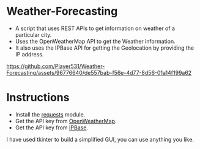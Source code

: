# Weather-Forecasting
* A script that uses REST APIs to get information on weather of a particular city. 
* Uses the OpenWeatherMap API to get the Weather information.
* It also uses the IPBase API for getting the Geolocation by providing the IP address.

https://github.com/Player531/Weather-Forecasting/assets/96776640/de557bab-f56e-4d77-8d56-01a14f199a62

# Instructions
* Install the [requests](https://pypi.org/project/requests/) module.
* Get the API key from [OpenWeatherMap](https://home.openweathermap.org/users/sign_up).
* Get the API key from [IPBase](https://app.ipbase.com/register).

I have used tkinter to build a simplified GUI, you can use anything you like.




